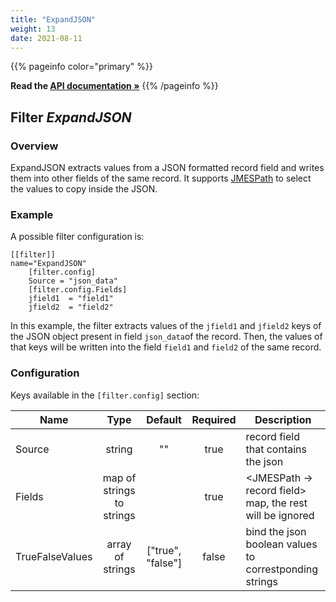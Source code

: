```yaml
---
title: "ExpandJSON"
weight: 13
date: 2021-08-11
---
```

{{% pageinfo color="primary" %}}

**Read the [API documentation &raquo;](https://pkg.go.dev/github.com/AdRoll/baker/filter#ExpandJSON)**
{{% /pageinfo %}}

## Filter *ExpandJSON*

### Overview

ExpandJSON extracts values from a JSON formatted record field and writes them into other fields of the same record.
It supports [JMESPath](https://jmespath.org/tutorial.html) to select the values to copy inside the JSON.

### Example

A possible filter configuration is:

	[[filter]]
	name="ExpandJSON"
		[filter.config]
		Source = "json_data"
		[filter.config.Fields]
		jfield1  = "field1"
		jfield2  = "field2"
		
In this example, the filter extracts values of the `jfield1` and `jfield2` keys of the JSON 
object present in field `json_data`of the record. Then, the values of that keys will be written into the field 
`field1` and `field2` of the same record.


### Configuration

Keys available in the `[filter.config]` section:

|Name|Type|Default|Required|Description|
|----|:--:|:-----:|:------:|-----------|
| Source| string| ""| true| record field that contains the json|
| Fields| map of strings to strings| | true| <JMESPath -> record field> map, the rest will be ignored|
| TrueFalseValues| array of strings| ["true", "false"]| false| bind the json boolean values to correstponding strings|

